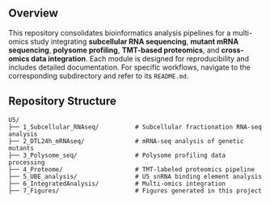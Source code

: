 ## **Overview**

This repository consolidates bioinformatics analysis pipelines for a multi-omics study integrating **subcellular RNA sequencing**, **mutant mRNA sequencing**, **polysome profiling**, **TMT-based proteomics**, and **cross-omics data integration**.
Each module is designed for reproducibility and includes detailed documentation. For specific workflows, navigate to the corresponding subdirectory and refer to its `README.md`.

## **Repository Structure**

```
U5/
├── 1_Subcellular_RNAseq/          # Subcellular fractionation RNA-seq analysis 
├── 2_DTL24h_mRNAseq/              # mRNA-seq analysis of genetic mutants 
├── 3_Polysome_seq/                # Polysome profiling data processing 
├── 4_Proteome/                    # TMT-labeled proteomics pipeline
├── 5_UBE_analysis/                # U5 snRNA binding element analysis
├── 6_IntegratedAnalysis/          # Multi-omics integration 
├── 7_Figures/                     # Figures generated in this project
```